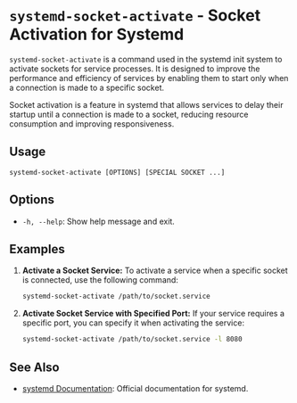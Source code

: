 # `systemd-socket-activate` - Socket Activation for Systemd

`systemd-socket-activate` is a command used in the systemd init system to activate sockets for service processes. It is designed to improve the performance and efficiency of services by enabling them to start only when a connection is made to a specific socket.

Socket activation is a feature in systemd that allows services to delay their startup until a connection is made to a socket, reducing resource consumption and improving responsiveness.

## Usage
`systemd-socket-activate [OPTIONS] [SPECIAL SOCKET ...]`


## Options

- `-h, --help`: Show help message and exit.

## Examples

1. **Activate a Socket Service:**
   To activate a service when a specific socket is connected, use the following command:
   ```bash
   systemd-socket-activate /path/to/socket.service
   ```

2. **Activate Socket Service with Specified Port:**
    If your service requires a specific port, you can specify it when activating the service:
   ```bash
   systemd-socket-activate /path/to/socket.service -l 8080
   ```


## See Also
- [systemd Documentation](https://www.freedesktop.org/wiki/Software/systemd/): Official documentation for systemd.
